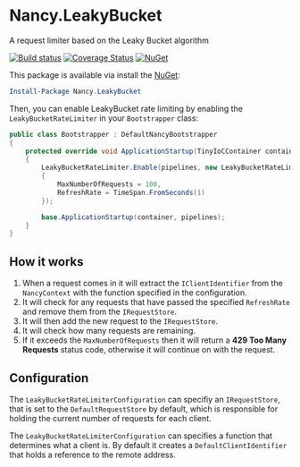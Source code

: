 # Nancy.LeakyBucket
A request limiter based on the Leaky Bucket algorithm

[![Build status](https://ci.appveyor.com/api/projects/status/nc82bmu7i0ac7cpf/branch/master?svg=true)](https://ci.appveyor.com/project/mrstebo/nancy-leakybucket/branch/master)
[![Coverage Status](https://coveralls.io/repos/github/mrstebo/Nancy.LeakyBucket/badge.svg?branch=master)](https://coveralls.io/github/mrstebo/Nancy.LeakyBucket?branch=master)
[![NuGet](http://img.shields.io/nuget/v/Nancy.LeakyBucket.svg?style=flat)](https://www.nuget.org/packages/Nancy.LeakyBucket/)

This package is available via install the [NuGet](https://www.nuget.org/packages/Nancy.LeakyBucket):

```powershell
Install-Package Nancy.LeakyBucket
```

Then, you can enable LeakyBucket rate limiting by enabling the `LeakyBucketRateLimiter` in your `Bootstrapper` class:

```cs
public class Bootstrapper : DefaultNancyBootstrapper
{
    protected override void ApplicationStartup(TinyIoCContainer container, IPipelines pipelines)
    {
        LeakyBucketRateLimiter.Enable(pipelines, new LeakyBucketRateLimiterConfiguration
        {
            MaxNumberOfRequests = 100,
            RefreshRate = TimeSpan.FromSeconds(1)
        });

        base.ApplicationStartup(container, pipelines);
    }
}
```

## How it works

1. When a request comes in it will extract the `IClientIdentifier` from the `NancyContext` with the function specified in the configuration.
2. It will check for any requests that have passed the specified `RefreshRate` and remove them from the `IRequestStore`.
3. It will then add the new request to the `IRequestStore`.
4. It will check how many requests are remaining.
5. If it exceeds the `MaxNumberOfRequests` then it will return a **429 Too Many Requests** status code, otherwise it will continue on with the request.


## Configuration

The `LeakyBucketRateLimiterConfiguration` can specifiy an `IRequestStore`, that is set to the `DefaultRequestStore` by default, which is responsible for holding the current number of requests for each client.

The `LeakyBucketRateLimiterConfiguration` can specifies a function that determines what a client is. By default it creates a `DefaultClientIdentifier` that holds a reference to the remote address.
